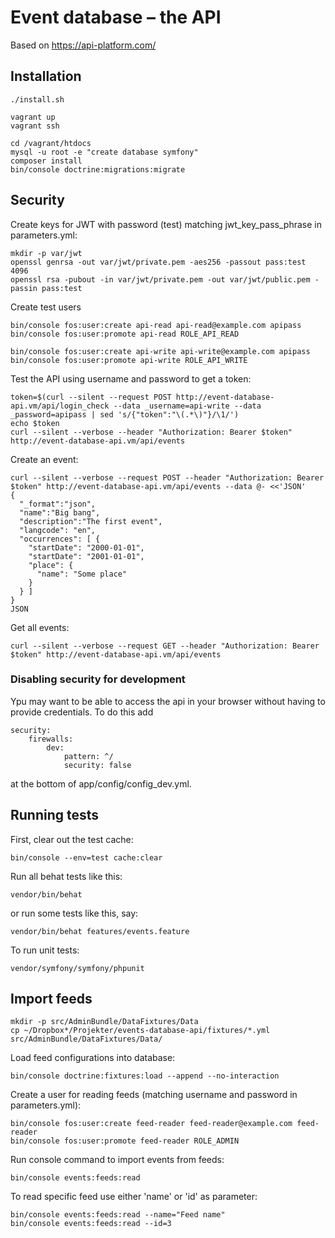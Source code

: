 Event database – the API
========================

Based on https://api-platform.com/

Installation
------------

```
./install.sh 

vagrant up
vagrant ssh

cd /vagrant/htdocs
mysql -u root -e "create database symfony"
composer install
bin/console doctrine:migrations:migrate
```

Security
--------

Create keys for JWT with password (test) matching jwt_key_pass_phrase in parameters.yml:

```
mkdir -p var/jwt
openssl genrsa -out var/jwt/private.pem -aes256 -passout pass:test 4096
openssl rsa -pubout -in var/jwt/private.pem -out var/jwt/public.pem -passin pass:test
```

Create test users

```
bin/console fos:user:create api-read api-read@example.com apipass
bin/console fos:user:promote api-read ROLE_API_READ

bin/console fos:user:create api-write api-write@example.com apipass
bin/console fos:user:promote api-write ROLE_API_WRITE
```

Test the API using username and password to get a token:

```
token=$(curl --silent --request POST http://event-database-api.vm/api/login_check --data _username=api-write --data _password=apipass | sed 's/{"token":"\(.*\)"}/\1/')
echo $token
curl --silent --verbose --header "Authorization: Bearer $token" http://event-database-api.vm/api/events
```

Create an event:

```
curl --silent --verbose --request POST --header "Authorization: Bearer $token" http://event-database-api.vm/api/events --data @- <<'JSON'
{
  "_format":"json",
  "name":"Big bang",
  "description":"The first event",
  "langcode": "en",
  "occurrences": [ {
    "startDate": "2000-01-01",
    "startDate": "2001-01-01",
	"place": {
	  "name": "Some place"
	}
  } ]
}
JSON
```

Get all events:

```
curl --silent --verbose --request GET --header "Authorization: Bearer $token" http://event-database-api.vm/api/events
```

### Disabling security for development

Ypu may want to be able to access the api in your browser without having to provide credentials. To do this add

```
security:
    firewalls:
        dev:
            pattern: ^/
            security: false
```

at the bottom of app/config/config_dev.yml.


Running tests
-------------

First, clear out the test cache:

```
bin/console --env=test cache:clear
```

Run all behat tests like this:

```
vendor/bin/behat
```

or run some tests like this, say:

```
vendor/bin/behat features/events.feature
```

To run unit tests:

```
vendor/symfony/symfony/phpunit
```


Import feeds
------------

```
mkdir -p src/AdminBundle/DataFixtures/Data
cp ~/Dropbox*/Projekter/events-database-api/fixtures/*.yml src/AdminBundle/DataFixtures/Data/
```

Load feed configurations into database:

```
bin/console doctrine:fixtures:load --append --no-interaction
```

Create a user for reading feeds (matching username and password in parameters.yml):

```
bin/console fos:user:create feed-reader feed-reader@example.com feed-reader
bin/console fos:user:promote feed-reader ROLE_ADMIN
```

Run console command to import events from feeds:

```
bin/console events:feeds:read
```

To read specific feed use either 'name' or 'id' as parameter:

```
bin/console events:feeds:read --name="Feed name"
bin/console events:feeds:read --id=3
```
